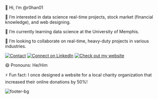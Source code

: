 👋 Hi, I’m @r0han01

👀 I’m interested in data science real-time projects, stock market (financial knowledge), and web designing.

🌱 I’m currently learning data science at the University of Memphis.

💞️ I’m looking to collaborate on real-time, heavy-duty projects in various industries.

<a href="mailto:queries@rkatkam.com"><img src="https://img.shields.io/badge/Contact-queries@rkatkam.com-blue" alt="Contact"></a>
<a href="link_to_your_linkedin_profile"><img src="https://img.shields.io/badge/-Connect%20on%20LinkedIn-blue" alt="Connect on LinkedIn"></a>
<a href="https://rkatkam.com"><img src="https://img.shields.io/badge/Check%20out%20my%20website-orange" alt="Check out my website"></a>

😄 Pronouns: He/Him

⚡ Fun fact: I once designed a website for a local charity organization that increased their online donations by 50%!

<!---
r0han01/r0han01 is a ✨ special ✨ repository because its `README.md` (this file) appears on your GitHub profile.
You can click the Preview link to take a look at your changes.
--->
![footer-bg](https://github.com/r0han01/r0han01/assets/168735672/a81f07ab-cc08-4c4c-947e-9ed4a90a71aa)
